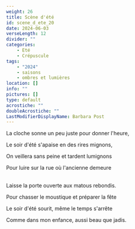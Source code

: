 ```yaml
---
weight: 26
title: Scène d'été
id: scene_d_ete_20
date: 2024-06-03
verseLength: 12
divider: ""
categories:
    - Eté
    - Crépuscule
tags:
    - "2024"
    - saisons
    - ombres et lumières
location: []
info: ""
pictures: []
type: default
acrostiche: ""
doubleAcrostiche: ""
LastModifierDisplayName: Barbara Post
---
```

La cloche sonne un peu juste pour donner l'heure,

Le soir d'été s'apaise en des rires mignons,

On veillera sans peine et tardent lumignons

Pour luire sur la rue où l'ancienne demeure

 \
Laisse la porte ouverte aux matous rebondis.

Pour chasser le moustique et préparer la fête

Le soir d'été sourit, même le temps s'arrête

Comme dans mon enfance, aussi beau que jadis.
